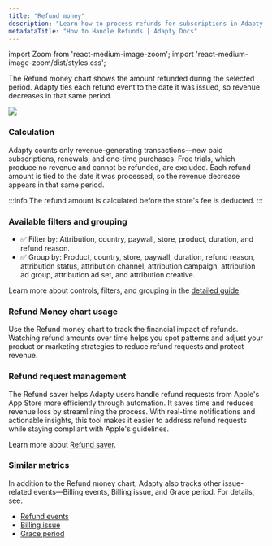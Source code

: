 ```yaml
---
title: "Refund money"
description: "Learn how to process refunds for subscriptions in Adapty without revenue loss."
metadataTitle: "How to Handle Refunds | Adapty Docs"
---
```


import Zoom from 'react-medium-image-zoom';
import 'react-medium-image-zoom/dist/styles.css';

The Refund money chart shows the amount refunded during the selected period. Adapty ties each refund event to the date it was issued, so revenue decreases in that same period.

<Zoom>
  <img src={require('./img/7695e84-small-CleanShot_2023-05-09_at_11.54.462x.webp').default}
  style={{
    border: '1px solid #727272', /* border width and color */
    width: '700px', /* image width */
    display: 'block', /* for alignment */
    margin: '0 auto' /* center alignment */
  }}
/>
</Zoom>

### Calculation

Adapty counts only revenue-generating transactions—new paid subscriptions, renewals, and one-time purchases. Free trials, which produce no revenue and cannot be refunded, are excluded. Each refund amount is tied to the date it was processed, so the revenue decrease appears in that same period.

:::info
The refund amount is calculated before the store's fee is deducted.
:::

### Available filters and grouping

- ✅ Filter by: Attribution, country, paywall, store, product, duration, and refund reason.
- ✅ Group by: Product, country, store, paywall, duration, refund reason, attribution status, attribution channel, attribution campaign, attribution ad group, attribution ad set, and attribution creative.

Learn more about controls, filters, and grouping in the [detailed guide](controls-filters-grouping-compare-proceeds).

### Refund Money chart usage

Use the Refund money chart to track the financial impact of refunds. Watching refund amounts over time helps you spot patterns and adjust your product or marketing strategies to reduce refund requests and protect revenue.

### Refund request management

The Refund saver helps Adapty users handle refund requests from Apple's App Store more efficiently through automation. It saves time and reduces revenue loss by streamlining the process. With real-time notifications and actionable insights, this tool makes it easier to address refund requests while staying compliant with Apple's guidelines.

Learn more about [Refund saver](refund-saver.md).

### Similar metrics

In addition to the Refund money chart, Adapty also tracks other issue-related events—Billing events, Billing issue, and Grace period. For details, see:

- [Refund events](refund-events)
- [Billing issue](billing-issue)
- [Grace period](grace-period)